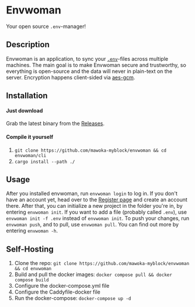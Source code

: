 # Envwoman
Your open source `.env`-manager!


## Description
Envwoman is an application, to sync your [`.env`](https://en.wikipedia.org/wiki/Environment_variable)-files across multiple machines. The main goal is to make Envwoman secure and trustworthy, so everything is open-source and the data will never in plain-text on the server. Encryption happens client-sided via [aes-gcm](https://en.wikipedia.org/wiki/Galois/Counter_Mode).

## Installation
#### Just download
Grab the latest binary from the [Releases](https://github.com/mawoka-myblock/envwoman/releases).

#### Compile it yourself
1. `git clone https://github.com/mawoka-myblock/envwoman && cd envwoman/cli`
1. `cargo install --path ./`

## Usage
After you installed envwoman, run `envwoman login` to log in. If you don't have an account yet, head over to the [Register page](https://envwoman.mawoka.eu/register?utm_medium=Github&utm_source=Readme) and create an account there. After that, you can initialize a new project in the folder you're in, by entering `envwoman init`. If you want to add a file (probably called `.env`), use `envwoman init -f .env` instead of `envwoman init`. To push your changes, run `envwoman push`, and to pull, use `envwoman pull`. You can find out more by entering `envwoman -h`.
## Self-Hosting
1. Clone the repo: `git clone https://github.com/mawoka-myblock/envwoman && cd envwoman`
2. Build and pull the docker images: `docker compose pull && docker compose build`
3. Configure the docker-compose.yml file
4. Configure the Caddyfile-docker file
5. Run the docker-compose: `docker-compose up -d`

